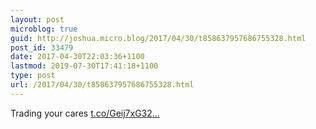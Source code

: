 ```yaml
---
layout: post
microblog: true
guid: http://joshua.micro.blog/2017/04/30/t858637957686755328.html
post_id: 33479
date: 2017-04-30T22:03:36+1100
lastmod: 2019-07-30T17:41:18+1100
type: post
url: /2017/04/30/t858637957686755328.html
---
```

Trading your cares [t.co/Geij7xG32...](https://t.co/Geij7xG32s)
